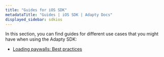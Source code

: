 ```yaml
---
title: "Guides for iOS SDK"
metadataTitle: "Guides | iOS SDK | Adapty Docs"
displayed_sidebar: sdkios
---
```


In this section, you can find guides for different use cases that you might have when using the Adapty SDK:

- [Loading paywalls: Best practices](ios-load-paywalls-best-practices.md)